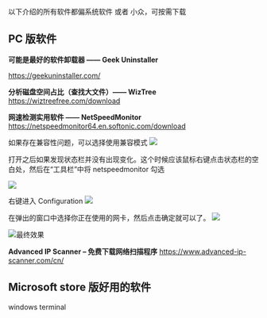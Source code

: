 以下介绍的所有软件都偏系统软件 或者 小众，可按需下载

## PC 版软件

**可能是最好的软件卸载器 —— Geek Uninstaller**

https://geekuninstaller.com/

**分析磁盘空间占比（查找大文件）—— WizTree** 
https://wiztreefree.com/download

**网速检测实用软件 —— NetSpeedMonitor**
https://netspeedmonitor64.en.softonic.com/download

如果存在兼容性问题，可以选择使用兼容模式
 ![](https://upload-images.jianshu.io/upload_images/1662509-ed869bc2e8590350.png?imageMogr2/auto-orient/strip%7CimageView2/2/w/1240)

打开之后如果发现状态栏并没有出现变化。这个时候应该鼠标右键点击状态栏的空白处，然后在“工具栏”中将 netspeedmonitor 勾选

![](https://upload-images.jianshu.io/upload_images/1662509-08b638c387f77511.png?imageMogr2/auto-orient/strip%7CimageView2/2/w/1240)

右键进入 Configuration
![](https://upload-images.jianshu.io/upload_images/1662509-08366b84d99ddab2.png?imageMogr2/auto-orient/strip%7CimageView2/2/w/1240)

在弹出的窗口中选择你正在使用的网卡，然后点击确定就可以了。
![](https://upload-images.jianshu.io/upload_images/1662509-1efd1288fd0f162a.png?imageMogr2/auto-orient/strip%7CimageView2/2/w/1240)

![最终效果](https://upload-images.jianshu.io/upload_images/1662509-4728bc1e918520b9.png?imageMogr2/auto-orient/strip%7CimageView2/2/w/1240)

**Advanced IP Scanner – 免费下载网络扫描程序**
https://www.advanced-ip-scanner.com/cn/

## Microsoft store 版好用的软件

windows terminal
